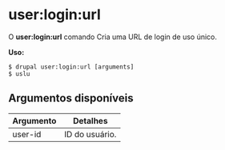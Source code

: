 # user:login:url
O **user:login:url** comando Cria uma URL de login de uso único.

**Uso:**
```
$ drupal user:login:url [arguments] 
$ uslu  
```

## Argumentos disponíveis
Argumento | Detalhes
---------|-------------
user-id | ID do usuário.
